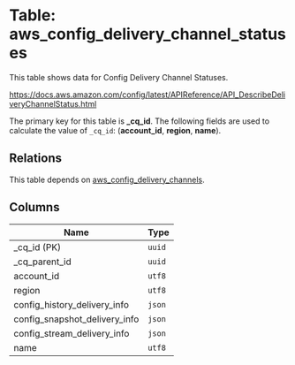 # Table: aws_config_delivery_channel_statuses

This table shows data for Config Delivery Channel Statuses.

https://docs.aws.amazon.com/config/latest/APIReference/API_DescribeDeliveryChannelStatus.html

The primary key for this table is **_cq_id**.
The following fields are used to calculate the value of `_cq_id`: (**account_id**, **region**, **name**).
## Relations

This table depends on [aws_config_delivery_channels](aws_config_delivery_channels.md).

## Columns

| Name          | Type          |
| ------------- | ------------- |
|_cq_id (PK)|`uuid`|
|_cq_parent_id|`uuid`|
|account_id|`utf8`|
|region|`utf8`|
|config_history_delivery_info|`json`|
|config_snapshot_delivery_info|`json`|
|config_stream_delivery_info|`json`|
|name|`utf8`|